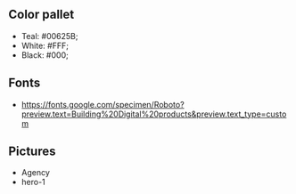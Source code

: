 ## Color pallet
- Teal: #00625B;
- White: #FFF;
- Black: #000;

## Fonts
- https://fonts.google.com/specimen/Roboto?preview.text=Building%20Digital%20products&preview.text_type=custom


## Pictures
- Agency
- hero-1